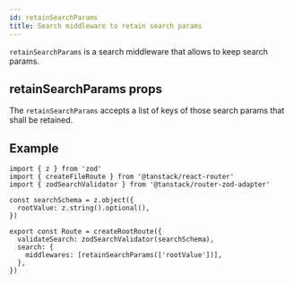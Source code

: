 ```yaml
---
id: retainSearchParams
title: Search middleware to retain search params
---
```


`retainSearchParams` is a search middleware that allows to keep search params.

## retainSearchParams props

The `retainSearchParams` accepts a list of keys of those search params that shall be retained.

## Example

```tsx
import { z } from 'zod'
import { createFileRoute } from '@tanstack/react-router'
import { zodSearchValidator } from '@tanstack/router-zod-adapter'

const searchSchema = z.object({
  rootValue: z.string().optional(),
})

export const Route = createRootRoute({
  validateSearch: zodSearchValidator(searchSchema),
  search: {
    middlewares: [retainSearchParams(['rootValue'])],
  },
})
```
